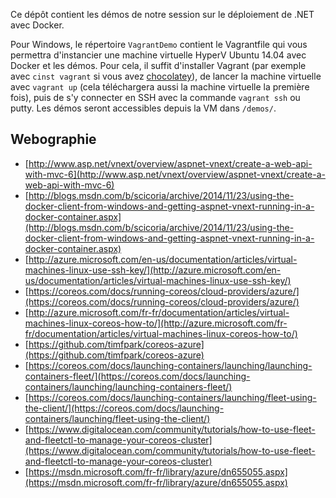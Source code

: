 Ce dépôt contient les démos de notre session sur le déploiement de .NET avec Docker.

Pour Windows, le répertoire `VagrantDemo` contient le Vagrantfile qui vous permettra d'instancier une machine virtuelle HyperV Ubuntu 14.04 avec Docker et les démos. Pour cela, il suffit d'installer Vagrant (par exemple avec `cinst vagrant` si vous avez [chocolatey](https://chocolatey.org/)), de lancer la machine virtuelle avec `vagrant up` (cela téléchargera aussi la machine virtuelle la première fois), puis de s'y connecter en SSH avec la commande `vagrant ssh` ou putty. Les démos seront accessibles depuis la VM dans `/demos/`.

Webographie
-----------

  * [http://www.asp.net/vnext/overview/aspnet-vnext/create-a-web-api-with-mvc-6](http://www.asp.net/vnext/overview/aspnet-vnext/create-a-web-api-with-mvc-6)
  * [http://blogs.msdn.com/b/scicoria/archive/2014/11/23/using-the-docker-client-from-windows-and-getting-aspnet-vnext-running-in-a-docker-container.aspx](http://blogs.msdn.com/b/scicoria/archive/2014/11/23/using-the-docker-client-from-windows-and-getting-aspnet-vnext-running-in-a-docker-container.aspx)
  * [http://azure.microsoft.com/en-us/documentation/articles/virtual-machines-linux-use-ssh-key/](http://azure.microsoft.com/en-us/documentation/articles/virtual-machines-linux-use-ssh-key/)
  * [https://coreos.com/docs/running-coreos/cloud-providers/azure/](https://coreos.com/docs/running-coreos/cloud-providers/azure/)
  * [http://azure.microsoft.com/fr-fr/documentation/articles/virtual-machines-linux-coreos-how-to/](http://azure.microsoft.com/fr-fr/documentation/articles/virtual-machines-linux-coreos-how-to/)
  * [https://github.com/timfpark/coreos-azure](https://github.com/timfpark/coreos-azure)
  * [https://coreos.com/docs/launching-containers/launching/launching-containers-fleet/](https://coreos.com/docs/launching-containers/launching/launching-containers-fleet/)
  * [https://coreos.com/docs/launching-containers/launching/fleet-using-the-client/](https://coreos.com/docs/launching-containers/launching/fleet-using-the-client/)
  * [https://www.digitalocean.com/community/tutorials/how-to-use-fleet-and-fleetctl-to-manage-your-coreos-cluster](https://www.digitalocean.com/community/tutorials/how-to-use-fleet-and-fleetctl-to-manage-your-coreos-cluster)
  * [https://msdn.microsoft.com/fr-fr/library/azure/dn655055.aspx](https://msdn.microsoft.com/fr-fr/library/azure/dn655055.aspx)
